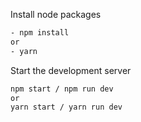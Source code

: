  Install node packages
   ```bash
   - npm install
   or
   - yarn
   ```
 Start the development server
   ```bash
   npm start / npm run dev
   or
   yarn start / yarn run dev
   ```
